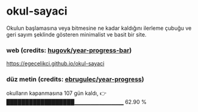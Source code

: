 # okul-sayaci

Okulun başlamasına veya bitmesine ne kadar kaldığını ilerleme çubuğu ve geri sayım şeklinde gösteren minimalist ve basit bir site.

### web (credits: [hugovk/year-progress-bar](https://github.com/hugovk/year-progress-bar))

https://egecelikci.github.io/okul-sayaci

### düz metin (credits: [ebrugulec/year-progress](https://github.com/ebrugulec/year-progress))

okulların kapanmasına 107 gün kaldı, 👉 ██████████████████▁▁▁▁▁▁▁▁▁▁▁▁ 62.90 %
